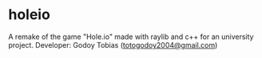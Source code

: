 # holeio
A remake of the game "Hole.io" made with raylib and c++ for an university project. Developer: Godoy Tobias (totogodoy2004@gmail.com)
